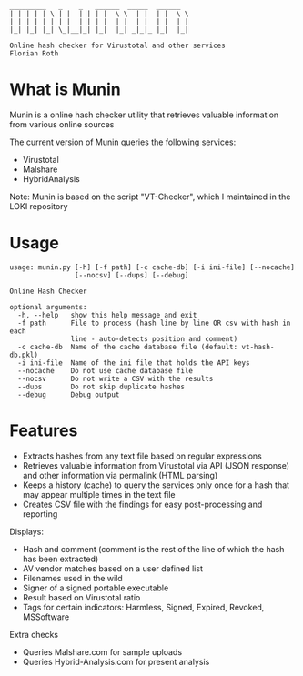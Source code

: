     _________   _    _   ______  _____  ______
    | | | | | \ | |  | | | |  \ \  | |  | |  \ \
    | | | | | | | |  | | | |  | |  | |  | |  | |
    |_| |_| |_| \_|__|_| |_|  |_| _|_|_ |_|  |_|

    Online hash checker for Virustotal and other services
    Florian Roth

# What is Munin

Munin is a online hash checker utility that retrieves valuable information from various online sources

The current version of Munin queries the following services:

- Virustotal
- Malshare
- HybridAnalysis

Note: Munin is based on the script "VT-Checker", which I maintained in the LOKI repository

# Usage

    usage: munin.py [-h] [-f path] [-c cache-db] [-i ini-file] [--nocache]
                    [--nocsv] [--dups] [--debug]

    Online Hash Checker

    optional arguments:
      -h, --help   show this help message and exit
      -f path      File to process (hash line by line OR csv with hash in each
                   line - auto-detects position and comment)
      -c cache-db  Name of the cache database file (default: vt-hash-db.pkl)
      -i ini-file  Name of the ini file that holds the API keys
      --nocache    Do not use cache database file
      --nocsv      Do not write a CSV with the results
      --dups       Do not skip duplicate hashes
      --debug      Debug output

# Features

- Extracts hashes from any text file based on regular expressions
- Retrieves valuable information from Virustotal via API (JSON response) and other information via permalink (HTML parsing)
- Keeps a history (cache) to query the services only once for a hash that may appear multiple times in the text file
- Creates CSV file with the findings for easy post-processing and reporting

Displays:
- Hash and comment (comment is the rest of the line of which the hash has been extracted)
- AV vendor matches based on a user defined list
- Filenames used in the wild
- Signer of a signed portable executable
- Result based on Virustotal ratio
- Tags for certain indicators: Harmless, Signed, Expired, Revoked, MSSoftware

Extra checks
- Queries Malshare.com for sample uploads
- Queries Hybrid-Analysis.com for present analysis


